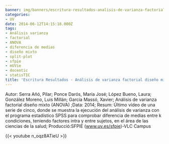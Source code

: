 ```yaml
---
banner: img/banners/escritura-resultados-analisis-de-varianza-factorial-diseno-mixto-anova-5-5.jpg
categories:
- UV
date: 2014-06-12T14:15:18.000Z
tags:
- Análisis varianza
- factorial
- ANOVA
- diferencia de medias
- diseño mixto
- split-plot
- sfpie
- mUVie
- docentic
- statisTIC
title: 'Escritura Resultados - Análisis de varianza factorial diseño mixto (ANOVA) (5/5)'
---
```


Autor: Serra Añó, Pilar; Ponce Darós, María José; López Bueno, Laura; González Moreno, Luis Millán; García Massó, Xavier; Análisis de varianza factorial diseño mixto (ANOVA) ;Data: 2014; Resum: Último vídeo de una serie de cinco, donde se muestra la ejecución del análisis de varianza con el programa estadístico SPSS para comprobar diferencia de medias entre k condiciones, teniendo factores intra y entre sujetos, en el área de las ciencias de la salud; Producció:SFPIE (www.uv.es/sfpie)-VLC Campus 

{{< youtube n_oqz8ATieU >}}
